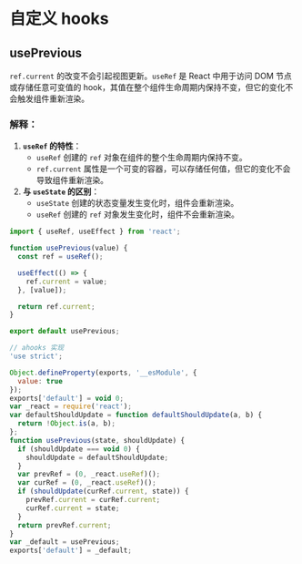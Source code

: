 # 自定义 hooks

## usePrevious

`ref.current` 的改变不会引起视图更新。`useRef` 是 React 中用于访问 DOM 节点或存储任意可变值的 hook，其值在整个组件生命周期内保持不变，但它的变化不会触发组件重新渲染。

### 解释：

1. **`useRef` 的特性**：
   - `useRef` 创建的 `ref` 对象在组件的整个生命周期内保持不变。
   - `ref.current` 属性是一个可变的容器，可以存储任何值，但它的变化不会导致组件重新渲染。
2. **与 `useState` 的区别**：
   - `useState` 创建的状态变量发生变化时，组件会重新渲染。
   - `useRef` 创建的 `ref` 对象发生变化时，组件不会重新渲染。

```js
import { useRef, useEffect } from 'react';

function usePrevious(value) {
  const ref = useRef();

  useEffect(() => {
    ref.current = value;
  }, [value]);

  return ref.current;
}

export default usePrevious;
```

```js
// ahooks 实现
'use strict';

Object.defineProperty(exports, '__esModule', {
  value: true
});
exports['default'] = void 0;
var _react = require('react');
var defaultShouldUpdate = function defaultShouldUpdate(a, b) {
  return !Object.is(a, b);
};
function usePrevious(state, shouldUpdate) {
  if (shouldUpdate === void 0) {
    shouldUpdate = defaultShouldUpdate;
  }
  var prevRef = (0, _react.useRef)();
  var curRef = (0, _react.useRef)();
  if (shouldUpdate(curRef.current, state)) {
    prevRef.current = curRef.current;
    curRef.current = state;
  }
  return prevRef.current;
}
var _default = usePrevious;
exports['default'] = _default;
```
